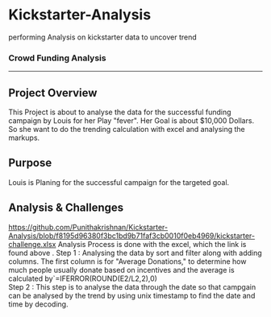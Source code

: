 # Kickstarter-Analysis
performing Analysis on kickstarter data to uncover trend
### Crowd Funding Analysis
---
## Project Overview
This Project is about to analyse the data for the successful funding campaign by Louis for her Play "fever". Her Goal is about $10,000 Dollars. So she want to do the trending calculation with excel and analysing the markups.
## Purpose 
Louis is Planing for the successful campaign for the targeted goal.
## Analysis & Challenges 
https://github.com/Punithakrishnan/Kickstarter-Analysis/blob/f8195d96380f3bc1bd9b71faf3cb0010f0eb4969/kickstarter-challenge.xlsx
Analysis Process is done with the excel, which the link is found above . 
Step 1 : Analysing the data by sort and filter along with adding columns. The first column is for "Average Donations," to determine how much people usually donate based on incentives and the average is calculated by`=IFERROR(ROUND(E2/L2,2),0)  
Step 2 : This step is to analyse the data through the date so that campgain can  be analysed by the trend by using unix timestamp to find the date and time by decoding.


